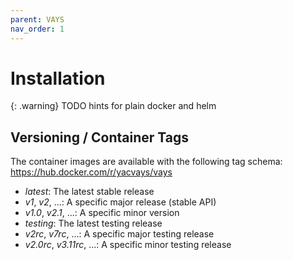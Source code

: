 ```yaml
---
parent: VAYS
nav_order: 1
---
```


# Installation

{: .warning}
TODO hints for plain docker and helm

## Versioning / Container Tags

The container images are available with the following tag schema:
https://hub.docker.com/r/yacvays/vays

  - *latest*: The latest stable release
  - *v1*, *v2*, ...: A specific major release (stable API)
  - *v1.0*, *v2.1*, ...: A specific minor version
  - *testing*: The latest testing release
  - *v2rc*, *v7rc*, ...: A specific major testing release
  - *v2.0rc*, *v3.11rc*, ...: A specific minor testing release
